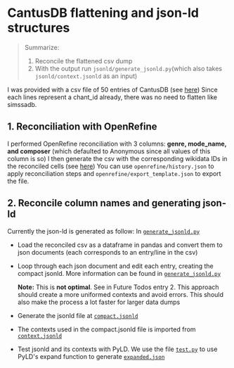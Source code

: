 # CantusDB flattening and json-ld structures

> Summarize:    
>   1. Reconcile the flattened csv dump
>   2. With the output run `jsonld/generate_jsonld.py`(which also takes `jsonld/context.jsonld` as an input)

I was provided with a csv file of 50 entries of CantusDB (see [here](https://github.com/malajvan/linkedmusic-datalake/blob/main/cantusdb/cantusdb_50_chants%20(1).csv))
Since each lines represent a chant_id already, there was no need to flatten like simssadb. 

## 1. Reconciliation with OpenRefine
I performed OpenRefine reconciliation with 3 columns: **genre, mode_name, and composer** (which defaulted to Anonymous since all values of this column is so)
I then generate the csv with the corresponding wikidata IDs in the reconciled cells (see [here](https://github.com/malajvan/linkedmusic-datalake/blob/main/cantusdb/cantus_reconciled.csv))
You can use `openrefine/history.json` to apply reconciliation steps and `openrefine/export_template.json` to export the file.  

## 2. Reconcile column names and generating json-ld
Currently the json-ld is generated as follow:
In [`generate_jsonld.py`](https://github.com/malajvan/linkedmusic-datalake/blob/main/cantusdb/jsonld/generate_jsonld.py)
- Load the reconciled csv as a dataframe in pandas and convert them to json documents (each corresponds to an entry/line in the csv)
- Loop through each json document and edit each entry, creating the compact jsonld. More information can be found in [`generate_jsonld.py`](https://github.com/malajvan/linkedmusic-datalake/blob/main/cantusdb/jsonld/generate_jsonld.py)
  
    **Note:** This is **not optimal**. See in Future Todos entry 2. This approach should create a more uniformed contexts and avoid errors. This should also make the process a lot faster for larger data dumps
- Generate the jsonld file at [`compact.jsonld`](https://github.com/malajvan/linkedmusic-datalake/blob/main/cantusdb/jsonld/compact.jsonld)
- The contexts used in the compact.jsonld file is imported from [`context.jsonld`](https://github.com/malajvan/linkedmusic-datalake/blob/main/cantusdb/jsonld/context.jsonld)
- Test jsonld and its contexts with PyLD. We use the file [`test.py`](https://github.com/malajvan/linkedmusic-datalake/blob/main/cantusdb/jsonld/test.py) to use PyLD's expand function to generate [`expanded.json`](https://github.com/malajvan/linkedmusic-datalake/blob/main/cantusdb/jsonld/expanded.json)
